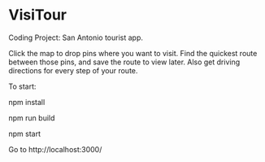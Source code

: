 # VisiTour
Coding Project: San Antonio tourist app.

Click the map to drop pins where you want to visit.
Find the quickest route between those pins,
and save the route to view later.
Also get driving directions for every step of your route.

To start:

npm install

npm run build

npm start

Go to http://localhost:3000/
